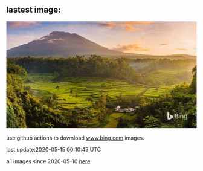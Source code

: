 ## lastest image:
![](images/BaliRiceHarvest.jpg)

use github actions to download www.bing.com images.

last update:2020-05-15 00:10:45 UTC

all images since 2020-05-10 [here](https://github.com/counter2015/bing-daily-images/tree/master/images) 
